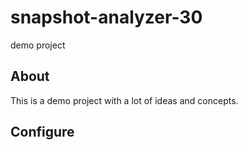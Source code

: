 # snapshot-analyzer-30
demo project

## About 
This is a demo project with a lot of ideas and concepts.

## Configure